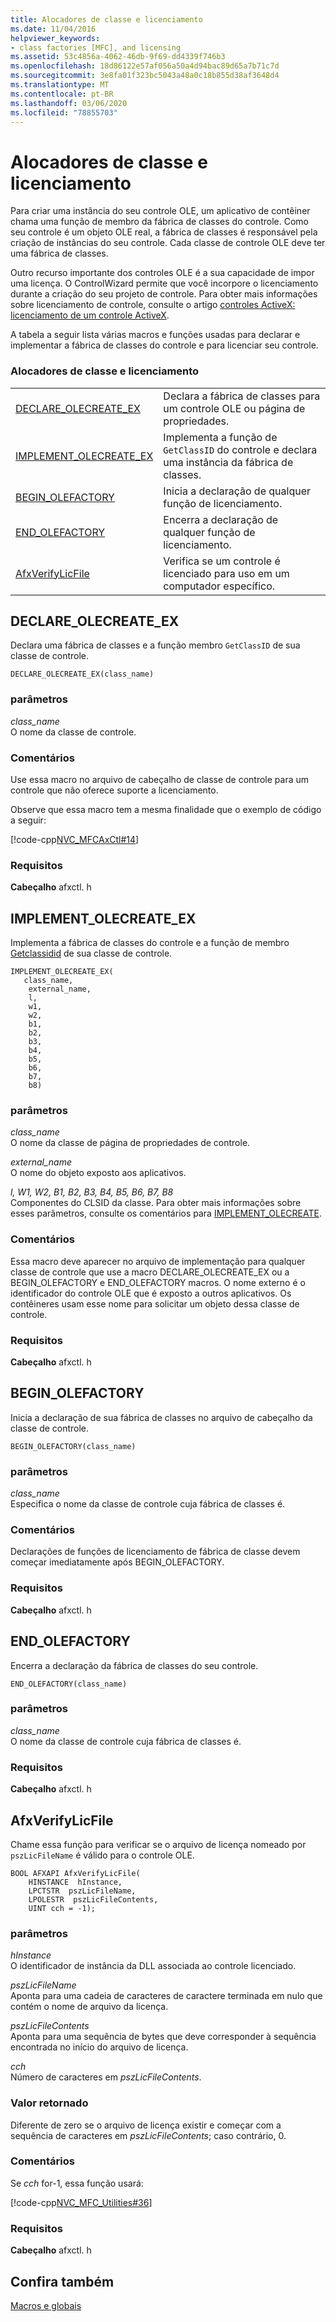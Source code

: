 ```yaml
---
title: Alocadores de classe e licenciamento
ms.date: 11/04/2016
helpviewer_keywords:
- class factories [MFC], and licensing
ms.assetid: 53c4856a-4062-46db-9f69-dd4339f746b3
ms.openlocfilehash: 18d86122e57af056a50a4d94bac89d65a7b71c7d
ms.sourcegitcommit: 3e8fa01f323bc5043a48a0c18b855d38af3648d4
ms.translationtype: MT
ms.contentlocale: pt-BR
ms.lasthandoff: 03/06/2020
ms.locfileid: "78855703"
---
```

# <a name="class-factories-and-licensing"></a>Alocadores de classe e licenciamento

Para criar uma instância do seu controle OLE, um aplicativo de contêiner chama uma função de membro da fábrica de classes do controle. Como seu controle é um objeto OLE real, a fábrica de classes é responsável pela criação de instâncias do seu controle. Cada classe de controle OLE deve ter uma fábrica de classes.

Outro recurso importante dos controles OLE é a sua capacidade de impor uma licença. O ControlWizard permite que você incorpore o licenciamento durante a criação do seu projeto de controle. Para obter mais informações sobre licenciamento de controle, consulte o artigo [controles ActiveX: licenciamento de um controle ActiveX](../../mfc/mfc-activex-controls-licensing-an-activex-control.md).

A tabela a seguir lista várias macros e funções usadas para declarar e implementar a fábrica de classes do controle e para licenciar seu controle.

### <a name="class-factories-and-licensing"></a>Alocadores de classe e licenciamento

|||
|-|-|
|[DECLARE_OLECREATE_EX](#declare_olecreate_ex)|Declara a fábrica de classes para um controle OLE ou página de propriedades.|
|[IMPLEMENT_OLECREATE_EX](#implement_olecreate_ex)|Implementa a função de `GetClassID` do controle e declara uma instância da fábrica de classes.|
|[BEGIN_OLEFACTORY](#begin_olefactory)|Inicia a declaração de qualquer função de licenciamento.|
|[END_OLEFACTORY](#end_olefactory)|Encerra a declaração de qualquer função de licenciamento.|
|[AfxVerifyLicFile](#afxverifylicfile)|Verifica se um controle é licenciado para uso em um computador específico.|

##  <a name="declare_olecreate_ex"></a>DECLARE_OLECREATE_EX

Declara uma fábrica de classes e a função membro `GetClassID` de sua classe de controle.

```
DECLARE_OLECREATE_EX(class_name)
```

### <a name="parameters"></a>parâmetros

*class_name*<br/>
O nome da classe de controle.

### <a name="remarks"></a>Comentários

Use essa macro no arquivo de cabeçalho de classe de controle para um controle que não oferece suporte a licenciamento.

Observe que essa macro tem a mesma finalidade que o exemplo de código a seguir:

[!code-cpp[NVC_MFCAxCtl#14](../../mfc/reference/codesnippet/cpp/class-factories-and-licensing_1.h)]

### <a name="requirements"></a>Requisitos

  **Cabeçalho** afxctl. h

##  <a name="implement_olecreate_ex"></a>IMPLEMENT_OLECREATE_EX

Implementa a fábrica de classes do controle e a função de membro [Getclassidid](../../mfc/reference/colecontrol-class.md#getclassid) de sua classe de controle.

```
IMPLEMENT_OLECREATE_EX(
   class_name,
    external_name,
    l,
    w1,
    w2,
    b1,
    b2,
    b3,
    b4,
    b5,
    b6,
    b7,
    b8)
```

### <a name="parameters"></a>parâmetros

*class_name*<br/>
O nome da classe de página de propriedades de controle.

*external_name*<br/>
O nome do objeto exposto aos aplicativos.

*l, W1, W2, B1, B2, B3, B4, B5, B6, B7, B8*<br/>
Componentes do CLSID da classe. Para obter mais informações sobre esses parâmetros, consulte os comentários para [IMPLEMENT_OLECREATE](run-time-object-model-services.md#implement_olecreate).

### <a name="remarks"></a>Comentários

Essa macro deve aparecer no arquivo de implementação para qualquer classe de controle que use a macro DECLARE_OLECREATE_EX ou a BEGIN_OLEFACTORY e END_OLEFACTORY macros. O nome externo é o identificador do controle OLE que é exposto a outros aplicativos. Os contêineres usam esse nome para solicitar um objeto dessa classe de controle.

### <a name="requirements"></a>Requisitos

  **Cabeçalho** afxctl. h

##  <a name="begin_olefactory"></a>BEGIN_OLEFACTORY

Inicia a declaração de sua fábrica de classes no arquivo de cabeçalho da classe de controle.

```
BEGIN_OLEFACTORY(class_name)
```

### <a name="parameters"></a>parâmetros

*class_name*<br/>
Especifica o nome da classe de controle cuja fábrica de classes é.

### <a name="remarks"></a>Comentários

Declarações de funções de licenciamento de fábrica de classe devem começar imediatamente após BEGIN_OLEFACTORY.

### <a name="requirements"></a>Requisitos

  **Cabeçalho** afxctl. h

##  <a name="end_olefactory"></a>END_OLEFACTORY

Encerra a declaração da fábrica de classes do seu controle.

```
END_OLEFACTORY(class_name)
```

### <a name="parameters"></a>parâmetros

*class_name*<br/>
O nome da classe de controle cuja fábrica de classes é.

### <a name="requirements"></a>Requisitos

  **Cabeçalho** afxctl. h

##  <a name="afxverifylicfile"></a>AfxVerifyLicFile

Chame essa função para verificar se o arquivo de licença nomeado por `pszLicFileName` é válido para o controle OLE.

```
BOOL AFXAPI AfxVerifyLicFile(
    HINSTANCE  hInstance,
    LPCTSTR  pszLicFileName,
    LPOLESTR  pszLicFileContents,
    UINT cch = -1);
```

### <a name="parameters"></a>parâmetros

*hInstance*<br/>
O identificador de instância da DLL associada ao controle licenciado.

*pszLicFileName*<br/>
Aponta para uma cadeia de caracteres de caractere terminada em nulo que contém o nome de arquivo da licença.

*pszLicFileContents*<br/>
Aponta para uma sequência de bytes que deve corresponder à sequência encontrada no início do arquivo de licença.

*cch*<br/>
Número de caracteres em *pszLicFileContents*.

### <a name="return-value"></a>Valor retornado

Diferente de zero se o arquivo de licença existir e começar com a sequência de caracteres em *pszLicFileContents*; caso contrário, 0.

### <a name="remarks"></a>Comentários

Se *cch* for-1, essa função usará:

[!code-cpp[NVC_MFC_Utilities#36](../../mfc/codesnippet/cpp/class-factories-and-licensing_2.cpp)]

### <a name="requirements"></a>Requisitos

  **Cabeçalho** afxctl. h

## <a name="see-also"></a>Confira também

[Macros e globais](../../mfc/reference/mfc-macros-and-globals.md)
